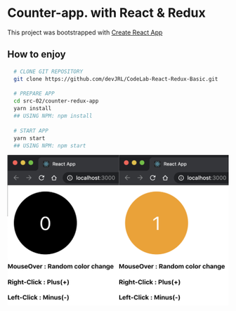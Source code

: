 # Counter-app. with React & Redux

This project was bootstrapped with [Create React App](https://github.com/facebook/create-react-app)

## How to enjoy

```bash
  # CLONE GIT REPOSITORY
  git clone https://github.com/devJRL/CodeLab-React-Redux-Basic.git

  # PREPARE APP
  cd src-02/counter-redux-app
  yarn install
  ## USING NPM: npm install

  # START APP
  yarn start
  ## USING NPM: npm start
```

![sample_image](https://github.com/devJRL/CodeLab-React-Redux-Basic/blob/master/src-02/counter-redux-app/app_sample.png?raw=true)
